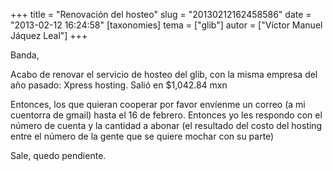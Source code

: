+++
title = "Renovación del hosteo"
slug = "20130212162458586"
date = "2013-02-12 16:24:58"
[taxonomies]
tema = ["glib"]
autor = ["Víctor Manuel Jáquez Leal"]
+++

Banda,

Acabo de renovar el servicio de hosteo del glib, con la misma empresa
del año pasado: Xpress hosting. Salió en $1,042.84 mxn

Entonces, los que quieran cooperar por favor envíenme un correo (a mi
cuentorra de gmail) hasta el 16 de febrero. Entonces yo les respondo con
el número de cuenta y la cantidad a abonar (el resultado del costo del
hosting entre el número de la gente que se quiere mochar con su parte)

Sale, quedo pendiente.

